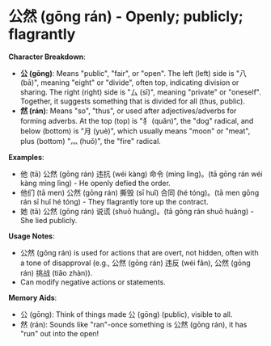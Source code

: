 # **公然 (gōng rán) - Openly; publicly; flagrantly**

**Character Breakdown**:  
- **公 (gōng)**: Means "public", "fair", or "open". The left (left) side is "八 (bā)", meaning "eight" or "divide", often top, indicating division or sharing. The right (right) side is "厶 (sī)", meaning "private" or "oneself". Together, it suggests something that is divided for all (thus, public).  
- **然 (rán)**: Means "so", "thus", or used after adjectives/adverbs for forming adverbs. At the top (top) is "⺨ (quǎn)", the "dog" radical, and below (bottom) is "月 (yuè)", which usually means "moon" or "meat", plus (bottom) "灬 (huǒ)", the "fire" radical.

**Examples**:  
- 他 (tā) 公然 (gōng rán) 违抗 (wéi kàng) 命令 (mìng lìng)。(tā gōng rán wéi kàng mìng lìng) - He openly defied the order.  
- 他们 (tā men) 公然 (gōng rán) 撕毁 (sī huǐ) 合同 (hé tóng)。(tā men gōng rán sī huǐ hé tóng) - They flagrantly tore up the contract.  
- 她 (tā) 公然 (gōng rán) 说谎 (shuō huǎng)。(tā gōng rán shuō huǎng) - She lied publicly.

**Usage Notes**:  
- 公然 (gōng rán) is used for actions that are overt, not hidden, often with a tone of disapproval (e.g., 公然 (gōng rán) 违反 (wéi fǎn), 公然 (gōng rán) 挑战 (tiǎo zhàn)).  
- Can modify negative actions or statements.

**Memory Aids**:  
- 公 (gōng): Think of things made 公 (gōng) (public), visible to all.  
- 然 (rán): Sounds like "ran"-once something is 公然 (gōng rán), it has "run" out into the open!